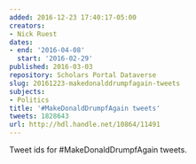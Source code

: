 ```yaml
---
added: 2016-12-23 17:40:17-05:00
creators:
- Nick Ruest
dates:
- end: '2016-04-08'
  start: '2016-02-29'
published: 2016-03-03
repository: Scholars Portal Dataverse
slug: 20161223-makedonalddrumpfagain-tweets
subjects:
- Politics
title: '#MakeDonaldDrumpfAgain tweets'
tweets: 1828643
url: http://hdl.handle.net/10864/11491
---
```


Tweet ids for #MakeDonaldDrumpfAgain tweets.
